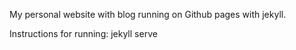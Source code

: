 My personal website with blog running on Github pages with jekyll.

Instructions for running:
jekyll serve
